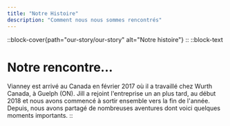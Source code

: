 ```yaml
---
title: "Notre Histoire"
description: "Comment nous nous sommes rencontrés"
---
```


::block-cover{path="our-story/our-story" alt="Notre histoire"}
::
::block-text

# Notre rencontre...

Vianney est arrivé au Canada en février 2017 où il a travaillé chez Wurth Canada, à Guelph (ON). Jill a rejoint l'entreprise un an plus tard, au début 2018 et nous avons commencé à sortir ensemble vers la fin de l'année. Depuis, nous avons partagé de nombreuses aventures dont voici quelques moments importants.
::
